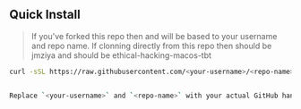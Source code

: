 ## Quick Install

> If you've forked this repo then <your-username> and <repo-name> will be based to your username and repo name. If clonning directly from this repo then <your-username> should be jmziya and <repo-name> should be ethical-hacking-macos-tbt

```bash
curl -sSL https://raw.githubusercontent.com/<your-username>/<repo-name>/main/setup_hacker_lab.sh | bash


Replace `<your-username>` and `<repo-name>` with your actual GitHub handle and repo name if forked to your own environment.
